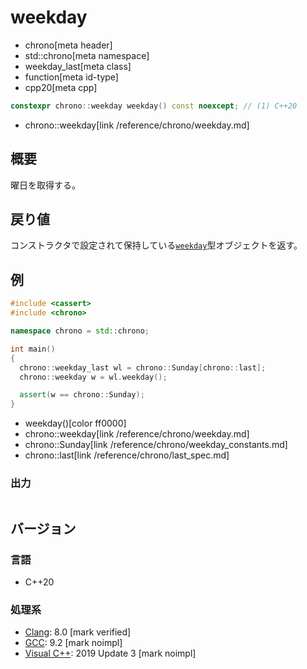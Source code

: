 # weekday
* chrono[meta header]
* std::chrono[meta namespace]
* weekday_last[meta class]
* function[meta id-type]
* cpp20[meta cpp]

```cpp
constexpr chrono::weekday weekday() const noexcept; // (1) C++20
```
* chrono::weekday[link /reference/chrono/weekday.md]

## 概要
曜日を取得する。


## 戻り値
コンストラクタで設定されて保持している[`weekday`](/reference/chrono/weekday.md)型オブジェクトを返す。


## 例
```cpp example
#include <cassert>
#include <chrono>

namespace chrono = std::chrono;

int main()
{
  chrono::weekday_last wl = chrono::Sunday[chrono::last];
  chrono::weekday w = wl.weekday();

  assert(w == chrono::Sunday);
}
```
* weekday()[color ff0000]
* chrono::weekday[link /reference/chrono/weekday.md]
* chrono::Sunday[link /reference/chrono/weekday_constants.md]
* chrono::last[link /reference/chrono/last_spec.md]

### 出力
```
```

## バージョン
### 言語
- C++20

### 処理系
- [Clang](/implementation.md#clang): 8.0 [mark verified]
- [GCC](/implementation.md#gcc): 9.2 [mark noimpl]
- [Visual C++](/implementation.md#visual_cpp): 2019 Update 3 [mark noimpl]

